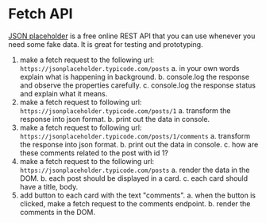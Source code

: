 # Fetch API

[JSON placeholder](https://jsonplaceholder.typicode.com/) is a free online REST API that you can use whenever you need some fake data. It is great for testing and prototyping.


1. make a fetch request to the following url: `https://jsonplaceholder.typicode.com/posts`
    a. in your own words explain what is happening in background.
    b. console.log the response and observe the properties carefully.
    c. console.log the response status and explain what it means.
2. make a fetch request to following url: `https://jsonplaceholder.typicode.com/posts/1`
    a. transform the response into json format.
    b. print out the data in console.
3. make a fetch request to following url: `https://jsonplaceholder.typicode.com/posts/1/comments`
    a. transform the response into json format.
    b. print out the data in console.
    c. how are these comments related to the post with id 1?
4. make a fetch request to the following url: `https://jsonplaceholder.typicode.com/posts`
    a. render the data in the DOM.
    b. each post should be displayed in a card.
    c. each card should have a title, body.
5. add button to each card with the text "comments".
    a. when the button is clicked, make a fetch request to the comments endpoint.
    b. render the comments in the DOM.


